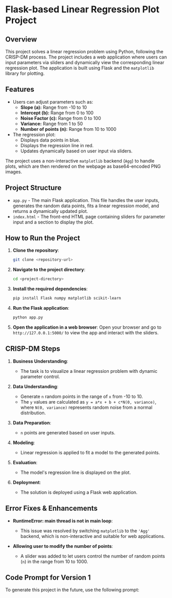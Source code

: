 # Flask-based Linear Regression Plot Project

## Overview

This project solves a linear regression problem using Python, following the CRISP-DM process. The project includes a web application where users can input parameters via sliders and dynamically view the corresponding linear regression plot. The application is built using Flask and the `matplotlib` library for plotting.

## Features

- Users can adjust parameters such as:
  - **Slope (a):** Range from -10 to 10
  - **Intercept (b):** Range from 0 to 100
  - **Noise Factor (c):** Range from 0 to 100
  - **Variance:** Range from 1 to 50
  - **Number of points (n):** Range from 10 to 1000
- The regression plot:
  - Displays data points in blue.
  - Displays the regression line in red.
  - Updates dynamically based on user input via sliders.
  
The project uses a non-interactive `matplotlib` backend (`Agg`) to handle plots, which are then rendered on the webpage as base64-encoded PNG images.

## Project Structure

- `app.py` - The main Flask application. This file handles the user inputs, generates the random data points, fits a linear regression model, and returns a dynamically updated plot.
- `index.html` - The front-end HTML page containing sliders for parameter input and a section to display the plot.

## How to Run the Project

1. **Clone the repository**:
    ```bash
    git clone <repository-url>
    ```

2. **Navigate to the project directory**:
    ```bash
    cd <project-directory>
    ```

3. **Install the required dependencies**:
    ```bash
    pip install Flask numpy matplotlib scikit-learn
    ```

4. **Run the Flask application**:
    ```bash
    python app.py
    ```

5. **Open the application in a web browser**:
    Open your browser and go to `http://127.0.0.1:5000/` to view the app and interact with the sliders.

## CRISP-DM Steps

1. **Business Understanding**:
   - The task is to visualize a linear regression problem with dynamic parameter control.
   
2. **Data Understanding**:
   - Generate `n` random points in the range of `x` from -10 to 10.
   - The `y` values are calculated as `y = a*x + b + c*N(0, variance)`, where `N(0, variance)` represents random noise from a normal distribution.

3. **Data Preparation**:
   - `n` points are generated based on user inputs.
   
4. **Modeling**:
   - Linear regression is applied to fit a model to the generated points.

5. **Evaluation**:
   - The model's regression line is displayed on the plot.
   
6. **Deployment**:
   - The solution is deployed using a Flask web application.

## Error Fixes & Enhancements

- **RuntimeError: main thread is not in main loop**:
  - This issue was resolved by switching `matplotlib` to the `'Agg'` backend, which is non-interactive and suitable for web applications.
  
- **Allowing user to modify the number of points**:
  - A slider was added to let users control the number of random points (`n`) in the range from 10 to 1000.

## Code Prompt for Version 1

To generate this project in the future, use the following prompt:

